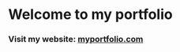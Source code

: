 # Welcome to my portfolio
### Visit my website: [myportfolio.com](https://3eingms.github.io/Portfolio)
